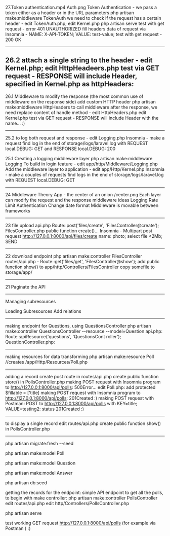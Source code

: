 
27.Token authentication.mp4
Auth.png
Token Authentication - we pass a token either as a header or in the URL parameters
php artisan make:middleware TokenAuth
we need to check if the request has a certain header - edit TokenAuth.php; edit Kernel.php
php artisan serve
test with get request - error 401 UNAUTHORIZED
fill headers data of request via Insomnia - NAME: X-API-TOKEN; VALUE: test-value;
test with get request - 200 OK

---

26.2 
attach a single string to the header - edit Kernel.php; edit HttpHeadeers.php
test via GET request - RESPONSE will include Header, specified in Kernel.php as httpHeaders:
---

26.1 Middleware to modify the response (the most common use of middleware on the response side)
add custom HTTP header
php artisan make:middleware HttpHeaders
to call middleware after the response, we need replace content of handle method  - edit HttpHeaders.php
edit Kernel.php
test via GET request - RESPONSE will include Header with the name... :)

---

 25.2
to log both request and response - edit Logging.php
Insomnia - make a request
find log in the end of storage/logs/laravel.log with REQUEST local.DEBUG: GET and RESPONSE local.DEBUG: 200 

25.1 Creating a logging middleware layer
php artisan make:middleware Logging
To build in login feature - edit app/http/Middleware/Logging.php
Add the middleware layer to application - edit app/Http/Kernel.php 
Insomnia - make a couples of requests
find logs in the end of storage/logs/laravel.log with REQUEST local.DEBUG: GET

---

24 Middleware Theory
App - the center of an onion /center.png
Each layer can modify the request and the response
middleware ideas
    Logging
    Rate Limit
    Authentication
    Change date format
Middleware is movable between frameworks

---

23 file upload
api.php Route::post('files/create', 'FilesController@create');
FilesController.php public function create()...
Insomnia - Multipart post request http://127.0.0.1:8000/api/files/create
    name: photo; select file <2Mb; SEND

---

22 download endpoint
php artisan make:controller FilesController
routes/api.php - Route::get('files/get', 'FilesController@show');
add public function show() to app/http/Controllers/FilesController
copy somefile to storage/app/

---

21 Paginate the API

---

Managing subresources

Loading Subresources
Add relations

---

making  endpoint for Questions, using QuestionsController
    php artisan make:controller QuestionsController --resource --model=Question
api.php:
    Route::apiResource('questions', 'QuestionsCont roller');
QuestionController.php:
    

---

making resources for data transforming
php artisan make:resource Poll      //creates /app/Http/Resources/Poll.php

---

adding a record
    create post route in routes/api.php
    create public function store() in PollsController.php
    making POST request with Insomnia program to http://127.0.0.1:8000/api/polls: 500Error...
    edit Poll.php: add protected $fillable = ['title]
    making POST request with Insomnia program to http://127.0.0.1:8000/api/polls: 201Created :)
    making POST request with Postman: POST to http://127.0.0.1:8000/api/polls with KEY=title; VALUE=testing2: status 201Created :)
  
    
---

to display a single record 
    edit routes/api.php
    create public function show() in PollsController.php


---

php artisan migrate:fresh --seed

php artisan make:model Poll

php artisan make:model Question

php artisan make:model Answer

php artisan db:seed

getting the records for the endpoint: simple API endpoint to get all the polls, to begin with make controller:
    php artisan make:controller PollsController
    edit routes/api.php
    edit http/Controllers/PollsController.php 

php artisan serve

test working GET request http://127.0.0.1:8000/api/polls (for example via Postman ) :)